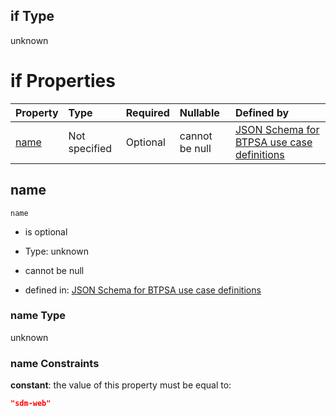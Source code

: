 ## if Type

unknown

# if Properties

| Property      | Type          | Required | Nullable       | Defined by                                                                                                                                                                                                        |
| :------------ | :------------ | :------- | :------------- | :---------------------------------------------------------------------------------------------------------------------------------------------------------------------------------------------------------------- |
| [name](#name) | Not specified | Optional | cannot be null | [JSON Schema for BTPSA use case definitions](btpsa-usecase-properties-services-items-allof-2-then-allof-54-if-properties-name.md "undefined#/properties/services/items/allOf/2/then/allOf/54/if/properties/name") |

## name



`name`

*   is optional

*   Type: unknown

*   cannot be null

*   defined in: [JSON Schema for BTPSA use case definitions](btpsa-usecase-properties-services-items-allof-2-then-allof-54-if-properties-name.md "undefined#/properties/services/items/allOf/2/then/allOf/54/if/properties/name")

### name Type

unknown

### name Constraints

**constant**: the value of this property must be equal to:

```json
"sdm-web"
```

